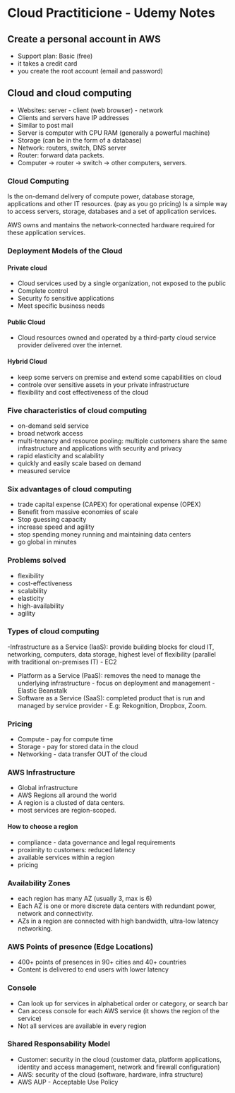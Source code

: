 # Cloud Practiticione - Udemy Notes

## Create a personal account in AWS

- Support plan: Basic (free)
- it takes a credit card
- you create the root account (email and password)

## Cloud and cloud computing

- Websites: server - client (web browser) - network
- Clients and servers have IP addresses
- Similar to post mail
- Server is computer with CPU RAM (generally a powerful machine)
- Storage (can be in the form of a database)
- Network: routers, switch, DNS server
- Router: forward data packets.
- Computer -> router -> switch -> other computers, servers.

### Cloud Computing

Is the on-demand delivery of compute power, database storage, applications and other IT resources.
(pay as you go pricing)
Is a simple way to access servers, storage, databases and a set of application services.

AWS owns and mantains the network-connected hardware required for these application services.

### Deployment Models of the Cloud

#### Private cloud

- Cloud services used by a single organization, not exposed to the public
- Complete control
- Security fo sensitive applications
- Meet specific business needs

#### Public Cloud

- Cloud resources owned and operated by a third-party cloud service provider delivered over the internet.

#### Hybrid Cloud

- keep some servers on premise and extend some capabilities on cloud
- controle over sensitive assets in your private infrastructure
- flexibility and cost effectiveness of the cloud

### Five characteristics of cloud computing

- on-demand seld service
- broad network access
- multi-tenancy and resource pooling: multiple customers share the same infrastructure and applications with security and privacy
- rapid elasticity and scalability
- quickly and easily scale based on demand
- measured service

### Six advantages of cloud computing

- trade capital expense (CAPEX) for operational expense (OPEX)
- Benefit from massive economies of scale
- Stop guessing capacity
- increase speed and agility
- stop spending money running and maintaining data centers
- go global in minutes

### Problems solved

- flexibility
- cost-effectiveness
- scalability
- elasticity
- high-availability
- agility

### Types of cloud computing

-Infrastructure as a Service (IaaS): provide building blocks for cloud IT, networking, computers, data storage, highest level of flexibility (parallel with traditional on-premises IT) - EC2

- Platform as a Service (PaaS): removes the need to manage the underlying infrastructure - focus on deployment and management - Elastic Beanstalk
- Software as a Service (SaaS): completed product that is run and managed by service provider - E.g: Rekognition, Dropbox, Zoom.

### Pricing

- Compute - pay for compute time
- Storage - pay for stored data in the cloud
- Networking - data transfer OUT of the cloud

### AWS Infrastructure

- Global infrastructure
- AWS Regions all around the world
- A region is a clusted of data centers.
- most services are region-scoped.

#### How to choose a region

- compliance - data governance and legal requirements
- proximity to customers: reduced latency
- available services within a region
- pricing

### Availability Zones

- each region has many AZ (usually 3, max is 6)
- Each AZ is one or more discrete data centers with redundant power, network and connectivity.
- AZs in a region are connected with high bandwidth, ultra-low latency networking.

### AWS Points of presence (Edge Locations)

- 400+ points of presences in 90+ cities and 40+ countries
- Content is delivered to end users with lower latency

### Console

- Can look up for services in alphabetical order or category, or search bar
- Can access console for each AWS service (it shows the region of the service)
- Not all services are available in every region

### Shared Responsability Model

- Customer: security in the cloud (customer data, platform applications, identity and access management, network and firewall configuration)
- AWS: security of the cloud (software, hardware, infra structure)
- AWS AUP - Acceptable Use Policy
